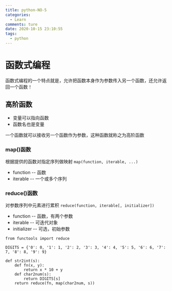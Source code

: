 ```yaml
---
title: python-NO-5
categories:
  - Learn
comments: ture
date: 2020-10-15 23:10:55
tags:
  - python
---
```


# 函数式编程
函数式编程的一个特点就是，允许把函数本身作为参数传入另一个函数，还允许返回一个函数！
## 高阶函数
- 变量可以指向函数
- 函数名也是变量    

一个函数就可以接收另一个函数作为参数，这种函数就称之为高阶函数
### map()函数
根据提供的函数对指定序列做映射
`map(function, iterable, ...)`
-  function -- 函数
-  iterable -- 一个或多个序列   

### reduce()函数
对参数序列中元素进行累积
`reduce(function, iterable[, initializer])`
- function -- 函数，有两个参数
- iterable -- 可迭代对象
- initializer -- 可选，初始参数

```
from functools import reduce

DIGITS = {'0': 0, '1': 1, '2': 2, '3': 3, '4': 4, '5': 5, '6': 6, '7': 7, '8': 8, '9': 9}

def str2int(s):
    def fn(x, y):
        return x * 10 + y
    def char2num(s):
        return DIGITS[s]
    return reduce(fn, map(char2num, s))
```